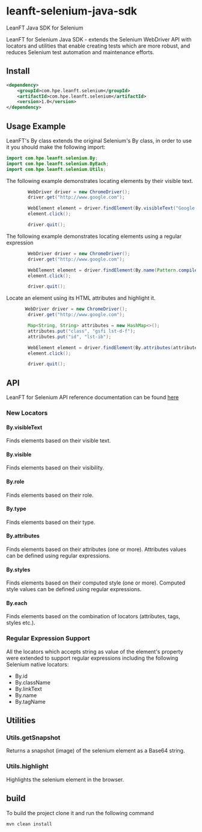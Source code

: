 # leanft-selenium-java-sdk

LeanFT Java SDK for Selenium

LeanFT for Selenium Java SDK - extends the Selenium WebDriver API with locators and utilities that enable creating tests which are more robust, and reduces Selenium test automation and maintenance efforts.

## Install

```xml
<dependency>
    <groupId>com.hpe.leanft.selenium</groupId>
    <artifactId>com.hpe.leanft.selenium</artifactId>
    <version>1.0</version>
</dependency>
```

## Usage Example
LeanFT's By class extends the original Selenium's By class, in order to use it you should make the following import:

```java
import com.hpe.leanft.selenium.By;
import com.hpe.leanft.selenium.ByEach;
import com.hpe.leanft.selenium.Utils;
```

The following example demonstrates locating elements by their visible text.
```java
        WebDriver driver = new ChromeDriver();
        driver.get("http://www.google.com");

        WebElement element = driver.findElement(By.visibleText("Google Search"));
        element.click();

        driver.quit();
```

The following example demonstrates locating elements using a regular expression
```java
        WebDriver driver = new ChromeDriver();
        driver.get("http://www.google.com");

        WebElement element = driver.findElement(By.name(Pattern.compile("^btn")));
        element.click();

        driver.quit(); 
```

Locate an element using its HTML attributes and highlight it.

```java
       WebDriver driver = new ChromeDriver();
        driver.get("http://www.google.com");

        Map<String, String> attributes = new HashMap<>();
        attributes.put("class", "gsfi lst-d-f");
        attributes.put("id", "lst-ib");

        WebElement element = driver.findElement(By.attributes(attributes));
        element.click();

        driver.quit();
 ```

## API

LeanFT for Selenium API reference documentation can be found [here
](https://admhelp.microfocus.com/leanft/en/latest/HelpCenter/Content/S4Java_SDK/top-Selenium-Java.htm)

### New Locators

#### By.visibleText

Finds elements based on their visible text.

#### By.visible

Finds elements based on their visibility.

#### By.role

Finds elements based on their role.

#### By.type

Finds elements based on their type.

#### By.attributes

Finds elements based on their attributes (one or more). Attributes values can be defined using regular expressions.

#### By.styles

Finds elements based on their computed style (one or more). Computed style values can be defined using regular expressions.

#### By.each

Finds elements based on the combination of locators (attributes, tags, styles etc.).

### Regular Expression Support

All the locators which accepts string as value of the element's property were extended to support regular expressions including the following Selenium native locators:

* By.id
* By.className
* By.linkText
* By.name
* By.tagName

## Utilities

### Utils.getSnapshot

Returns a snapshot (image) of the selenium element as a Base64 string.

### Utils.highlight

Highlights the selenium element in the browser.


## build

To build the project clone it and run the following command

```
mvn clean install
```
